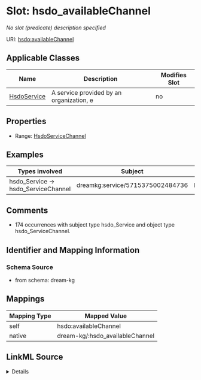 

# Slot: hsdo_availableChannel


_No slot (predicate) description specified_





URI: [hsdo:availableChannel](hsdo:availableChannel)



<!-- no inheritance hierarchy -->





## Applicable Classes

| Name | Description | Modifies Slot |
| --- | --- | --- |
| [HsdoService](../classes/HsdoService.md) | A service provided by an organization, e |  no  |







## Properties

* Range: [HsdoServiceChannel](../classes/HsdoServiceChannel.md)






## Examples

| Types involved | Subject | Predicate | Object |
| --- | --- | --- | --- |
| hsdo_Service → hsdo_ServiceChannel | dreamkg:service/5715375002484736 | hsdo:availableChannel | dreamkg:service/channel/AB-5715375002484736 |


## Comments

* 174 occurrences with subject type hsdo_Service and object type hsdo_ServiceChannel.

## Identifier and Mapping Information







### Schema Source


* from schema: dream-kg




## Mappings

| Mapping Type | Mapped Value |
| ---  | ---  |
| self | hsdo:availableChannel |
| native | dream-kg/:hsdo_availableChannel |




## LinkML Source

<details>
```yaml
name: hsdo_availableChannel
description: No slot (predicate) description specified
comments:
- 174 occurrences with subject type hsdo_Service and object type hsdo_ServiceChannel.
examples:
- description: hsdo_Service → hsdo_ServiceChannel
  object:
    example_object: dreamkg:service/channel/AB-5715375002484736
    example_predicate: hsdo:availableChannel
    example_subject: dreamkg:service/5715375002484736
from_schema: dream-kg
rank: 1000
slot_uri: hsdo:availableChannel
alias: hsdo_availableChannel
domain_of:
- hsdo_Service
range: hsdo_ServiceChannel

```
</details>
